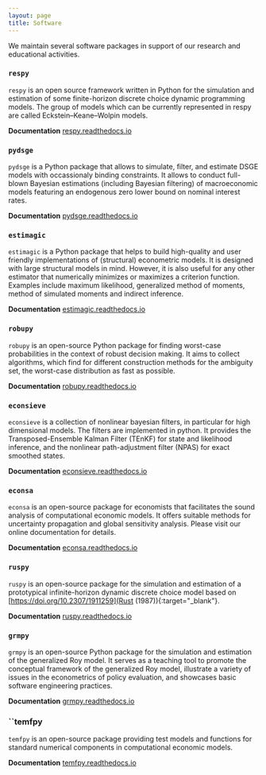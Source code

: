 ```yaml
---
layout: page
title: Software
---
```


We maintain several software packages in support of our research and educational activities.

### ``respy``

``respy`` is an open source framework written in Python for the simulation and estimation of some finite-horizon discrete choice dynamic programming models. The group of models which can be currently represented in respy are called Eckstein–Keane–Wolpin models.

**Documentation** [respy.readthedocs.io](https://respy.readthedocs.io)

### ``pydsge``

``pydsge`` is a Python package that allows to simulate, filter, and estimate DSGE models with occassionaly binding constraints. It allows to conduct full-blown Bayesian estimations (including Bayesian filtering) of macroeconomic models featuring an endogenous zero lower bound on nominal interest rates.

**Documentation** [pydsge.readthedocs.io](https://pydsge.readthedocs.io)

### ``estimagic``

``estimagic`` is a Python package that helps to build high-quality and user friendly implementations of (structural) econometric models. It is designed with large structural models in mind. However, it is also useful for any other estimator that numerically minimizes or maximizes a criterion function. Examples include maximum likelihood, generalized method of moments, method of simulated moments and indirect inference.

**Documentation** [estimagic.readthedocs.io](https://estimagic.readthedocs.io)

### ``robupy``

``robupy`` is an open-source Python package for finding worst-case probabilities in the context of robust decision making. It aims to collect algorithms, which find for different construction methods for the ambiguity set, the worst-case distribution as fast as possible.

**Documentation** [robupy.readthedocs.io](https://robupy.readthedocs.io)

### ``econsieve``

``econsieve`` is a collection of nonlinear bayesian filters, in particular for high dimensional models. The filters are implemented in python. It provides the Transposed-Ensemble Kalman Filter (TEnKF) for state and likelihood inference, and the nonlinear path-adjustment filter (NPAS) for exact smoothed states.

**Documentation** [econsieve.readthedocs.io](https://econsieve.readthedocs.io)

### ``econsa``

``econsa`` is an open-source package for economists that facilitates the sound analysis of computational economic models. It offers suitable methods for uncertainty propagation and global sensitivity analysis. Please visit our online documentation for details.

**Documentation** [econsa.readthedocs.io](https://econsa.readthedocs.io)

### ``ruspy``

``ruspy`` is an open-source package for the simulation and estimation of a prototypical infinite-horizon dynamic discrete choice model based on [https://doi.org/10.2307/1911259](Rust (1987)){:target="_blank"}.

**Documentation** [ruspy.readthedocs.io](https://ruspy.readthedocs.io)

### ``grmpy``

``grmpy`` is an open-source Python package for the simulation and estimation of the generalized Roy model. It serves as a teaching tool to promote the conceptual framework of the generalized Roy model, illustrate a variety of issues in the econometrics of policy evaluation, and showcases basic software engineering practices.

**Documentation** [grmpy.readthedocs.io](https://grmpy.readthedocs.io)

### ``temfpy

``temfpy`` is an open-source package providing test models and functions for standard numerical components in computational economic models.

**Documentation** [temfpy.readthedocs.io](https://temfpy.readthedocs.io)
